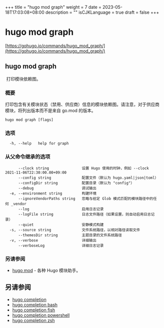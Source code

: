 +++
title = "hugo mod graph"
weight = 7
date = 2023-05-18T17:03:08+08:00
description = ""
isCJKLanguage = true
draft = false
+++

# hugo mod graph

[https://gohugo.io/commands/hugo_mod_graph/](https://gohugo.io/commands/hugo_mod_graph/)

## hugo mod graph 

​	打印模块依赖图。  

### 概要

​	打印包含有关模块状态（禁用、供应商）信息的模块依赖图。请注意，对于供应商模块，将列出版本而不是来自 go.mod 的版本。

```
hugo mod graph [flags]
```

### 选项 

```
  -h, --help   help for graph
```

### 从父命令继承的选项

```
	  --clock string               设置 Hugo 使用的时钟，例如 --clock 2021-11-06T22:30:00.00+09:00
      --config string              配置文件（默认为 hugo.yaml|json|toml）
      --configDir string           配置目录（默认为 "config"）
      --debug                      调试输出
  -e, --environment string         构建环境
      --ignoreVendorPaths string   忽略与给定 Glob 模式匹配的模块路径中的任何 _vendor
      --log                        启用日志记录
      --logFile string             日志文件路径（如果设置，则自动启用日志记录）
      --quiet                      安静模式构建
  -s, --source string              文件系统路径，以相对路径读取文件
      --themesDir string           主题目录的文件系统路径
  -v, --verbose                    详细输出
      --verboseLog                 详细日志记录
```

### 另请参阅 

- [hugo mod](https://gohugo.io/commands/hugo_mod/) - 各种 Hugo 模块助手。

## 另请参阅

- [hugo completion](https://gohugo.io/commands/hugo_completion/)
- [hugo completion bash](https://gohugo.io/commands/hugo_completion_bash/)
- [hugo completion fish](https://gohugo.io/commands/hugo_completion_fish/)
- [hugo completion powershell](https://gohugo.io/commands/hugo_completion_powershell/)
- [hugo completion zsh](https://gohugo.io/commands/hugo_completion_zsh/)
